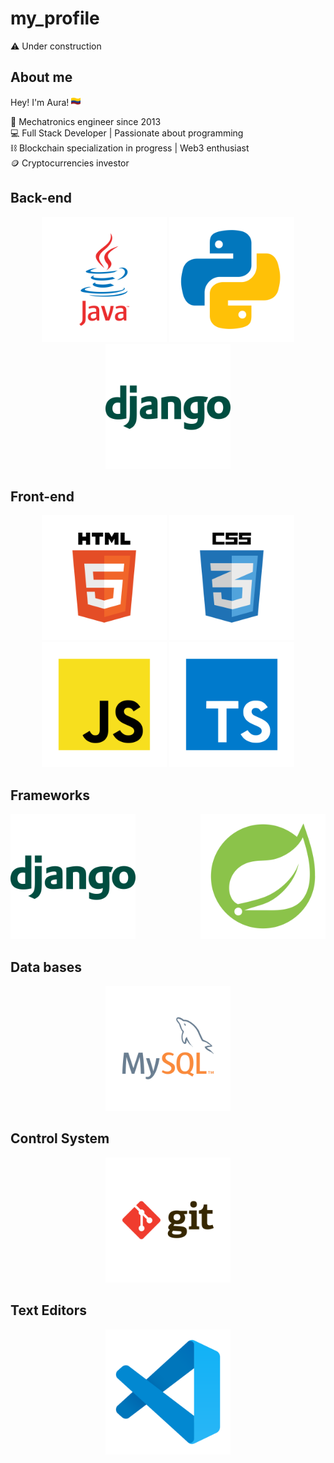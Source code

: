 # my_profile

:warning:
Under construction

## **About me**

Hey! I'm Aura! <img src="images/colombia.png" width="15px" /><br/> 

:mechanical_arm: Mechatronics engineer since 2013 <br/> 
:computer: Full Stack Developer | Passionate about programming <br/> 
:chains: Blockchain specialization in progress |
Web3 enthusiast<br/> 
:coin: Cryptocurrencies investor

## Back-end
<section>
<div align='center'>
<img src="images/languages/java.svg" width="200" />
<img src="images/languages/python.svg" width="200" />
<img  src="images/Frameworks/django.svg" width="200"/>
</div>
</section>


## Front-end
<section >
<div align='center'>
<img src="images/Frontend/html.svg" width="200"/>
<img src="images/Frontend/css.svg" width="200"/>
<img src="images/languages/javascript.svg" width="200"/>
<img src="images/languages/typescript.svg" width="200"/>
</div>
</section>



## Frameworks
<section >
<div align='center'>
<img style="margin-right: 100px" src="images/Frameworks/django.svg" width="200"/>
<img src="images/Frameworks/spring.svg" width="200"/>
</div>
</section>


## Data bases
<section>
<div align='center'>
<img src="images/Data bases/mysql.svg" width="200"/>
</div>
</section>

## Control System
<section>
<div align='center'>
<img src="images/Control system/git.svg" width="200"/>
</div>
</section>

## Text Editors
<section>
<div align='center'>
<img src="images/Text editors/vscode.svg" width="200"/>
</div>
</section>
